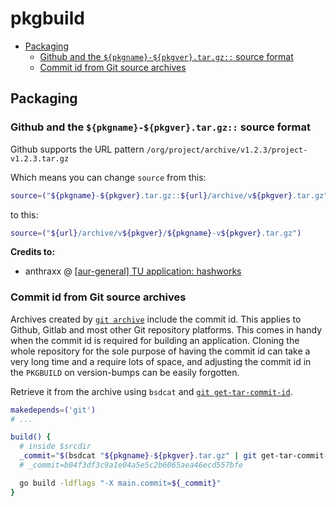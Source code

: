 # pkgbuild

- [Packaging](#packaging)
  - [Github and the `${pkgname}-${pkgver}.tar.gz::` source format](#github-and-the-pkgname-pkgvertargz-source-format)
  - [Commit id from Git source archives](#commit-id-from-git-source-archives)

## Packaging

### Github and the `${pkgname}-${pkgver}.tar.gz::` source format

Github supports the URL pattern `/org/project/archive/v1.2.3/project-v1.2.3.tar.gz`

Which means you can change `source` from this:

```bash
source=("${pkgname}-${pkgver}.tar.gz::${url}/archive/v${pkgver}.tar.gz")
```

to this:

```bash
source=("${url}/archive/v${pkgver}/${pkgname}-v${pkgver}.tar.gz")
```

**Credits to:**

- anthraxx @ [[aur-general] TU application: hashworks](https://lists.archlinux.org/pipermail/aur-general/2020-June/035805.html)

### Commit id from Git source archives

Archives created by [`git archive`](https://git-scm.com/docs/git-archive)
include the commit id. This applies to Github, Gitlab and most other Git
repository platforms. This comes in handy when the commit id is required for
building an application. Cloning the whole repository for the sole purpose of
having the commit id can take a very long time and a require lots of space,
and adjusting the commit id in the `PKGBUILD` on version-bumps can be easily forgotten.

Retrieve it from the archive using `bsdcat` and [`git get-tar-commit-id`](https://git-scm.com/docs/git-get-tar-commit-id).

```bash
makedepends=('git')
# ...

build() {
  # inside $srcdir
  _commit="$(bsdcat "${pkgname}-${pkgver}.tar.gz" | git get-tar-commit-id)"
  # _commit=b04f3df3c9a1e04a5e5c2b6065aea46ecd557bfe

  go build -ldflags "-X main.commit=${_commit}"
}
```
